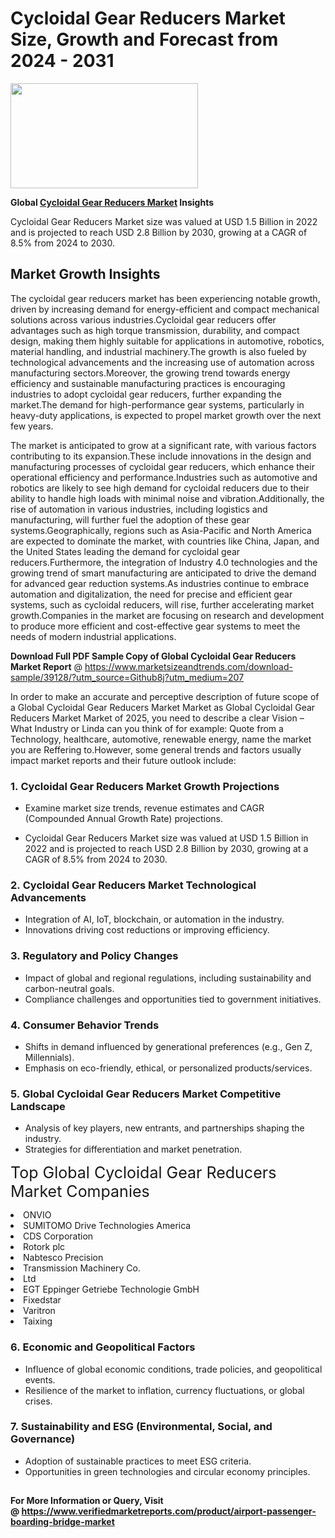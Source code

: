 <H1>Cycloidal Gear Reducers Market Size, Growth and Forecast from 2024 - 2031</H1><img class="aligncenter size-medium wp-image-584254" src="https://thirdeyenews.in/wp-content/uploads/2024/09/Global-Market-Research-300x168.jpeg" alt="" width="300" height="168" /><p><strong>Global&nbsp;<a href="https://www.marketsizeandtrends.com/download-sample/39128/?utm_source=Github8j?utm_medium=207">Cycloidal Gear Reducers Market</a> Insights</strong></p><p>Cycloidal Gear Reducers Market size was valued at USD 1.5 Billion in 2022 and is projected to reach USD 2.8 Billion by 2030, growing at a CAGR of 8.5% from 2024 to 2030.</p><p><h2>Market Growth Insights</h2> <p>The cycloidal gear reducers market has been experiencing notable growth, driven by increasing demand for energy-efficient and compact mechanical solutions across various industries.Cycloidal gear reducers offer advantages such as high torque transmission, durability, and compact design, making them highly suitable for applications in automotive, robotics, material handling, and industrial machinery.The growth is also fueled by technological advancements and the increasing use of automation across manufacturing sectors.Moreover, the growing trend towards energy efficiency and sustainable manufacturing practices is encouraging industries to adopt cycloidal gear reducers, further expanding the market.The demand for high-performance gear systems, particularly in heavy-duty applications, is expected to propel market growth over the next few years.</p> <p>The market is anticipated to grow at a significant rate, with various factors contributing to its expansion.These include innovations in the design and manufacturing processes of cycloidal gear reducers, which enhance their operational efficiency and performance.Industries such as automotive and robotics are likely to see high demand for cycloidal reducers due to their ability to handle high loads with minimal noise and vibration.Additionally, the rise of automation in various industries, including logistics and manufacturing, will further fuel the adoption of these gear systems.Geographically, regions such as Asia-Pacific and North America are expected to dominate the market, with countries like China, Japan, and the United States leading the demand for cycloidal gear reducers.Furthermore, the integration of Industry 4.0 technologies and the growing trend of smart manufacturing are anticipated to drive the demand for advanced gear reduction systems.As industries continue to embrace automation and digitalization, the need for precise and efficient gear systems, such as cycloidal reducers, will rise, further accelerating market growth.Companies in the market are focusing on research and development to produce more efficient and cost-effective gear systems to meet the needs of modern industrial applications.<p><span class=""><strong>Download Full PDF Sample Copy of Global Cycloidal Gear Reducers Market Report</strong> @ <a href="https://www.marketsizeandtrends.com/download-sample/39128/?utm_source=Github8j?utm_medium=207" target="_blank">https://www.marketsizeandtrends.com/download-sample/39128/?utm_source=Github8j?utm_medium=207</a></span></p><p>In order to make an accurate and perceptive description of future scope of a Global&nbsp;Cycloidal Gear Reducers Market Market as Global&nbsp;Cycloidal Gear Reducers Market Market of 2025, you need to describe a clear Vision &ndash; What Industry or Linda can you think of for example: Quote from a Technology, healthcare, automotive, renewable energy, name the market you are Reffering to.However, some general trends and factors usually impact market reports and their future outlook include:</p><h3>1.&nbsp;<strong>Cycloidal Gear Reducers Market Growth Projections</strong></h3><ul><li>Examine market size trends, revenue estimates and CAGR (Compounded Annual Growth Rate) projections.</li><li><p>Cycloidal Gear Reducers Market size was valued at USD 1.5 Billion in 2022 and is projected to reach USD 2.8 Billion by 2030, growing at a CAGR of 8.5% from 2024 to 2030.</p></li></ul><h3>2.&nbsp;<strong>Cycloidal Gear Reducers Market Technological Advancements</strong></h3><ul><li>Integration of AI, IoT, blockchain, or automation in the industry.</li><li>Innovations driving cost reductions or improving efficiency.</li></ul><h3>3.&nbsp;<strong>Regulatory and Policy Changes</strong></h3><ul><li>Impact of global and regional regulations, including sustainability and carbon-neutral goals.</li><li>Compliance challenges and opportunities tied to government initiatives.</li></ul><h3>4.&nbsp;<strong>Consumer Behavior Trends</strong></h3><ul><li>Shifts in demand influenced by generational preferences (e.g., Gen Z, Millennials).</li><li>Emphasis on eco-friendly, ethical, or personalized products/services.</li></ul><h3>5.&nbsp;<strong>Global Cycloidal Gear Reducers Market Competitive Landscape</strong></h3><ul><li>Analysis of key players, new entrants, and partnerships shaping the industry.</li><li>Strategies for differentiation and market penetration.</li></ul><p data-pm-slice="1 1 []"><span style="color: inherit; font-family: inherit; font-size: 25px;">Top Global Cycloidal Gear Reducers Market Companies</span></p><div class="" data-test-id=""><p><li>ONVIO</li><li> SUMITOMO Drive Technologies America</li><li> CDS Corporation</li><li> Rotork plc</li><li> Nabtesco Precision</li><li> Transmission Machinery Co.</li><li>Ltd</li><li> EGT Eppinger Getriebe Technologie GmbH</li><li> Fixedstar</li><li> Varitron</li><li> Taixing</li></p></div><h3>6.&nbsp;<strong>Economic and Geopolitical Factors</strong></h3><ul><li>Influence of global economic conditions, trade policies, and geopolitical events.</li><li>Resilience of the market to inflation, currency fluctuations, or global crises.</li></ul><h3>7.&nbsp;<strong>Sustainability and ESG (Environmental, Social, and Governance)</strong></h3><ul><li>Adoption of sustainable practices to meet ESG criteria.</li><li>Opportunities in green technologies and circular economy principles.</li></ul><h2><strong style="font-size: 14px;">For More Information or Query, Visit @&nbsp;</strong><a style="background-color: #ffffff; font-size: 14px;" href="https://www.marketsizeandtrends.com/report/cycloidal-gear-reducers-market/" target="_blank">https://www.verifiedmarketreports.com/product/airport-passenger-boarding-bridge-market</a></h2>